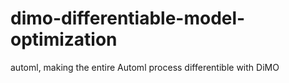 # dimo-differentiable-model-optimization
automl, making the entire Automl process differentible with DiMO

